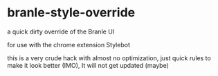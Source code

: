 # branle-style-override
a quick dirty override of the Branle UI

for use with the chrome extension Stylebot


this is a very crude hack with almost no optimization, just quick rules to make it look better (IMO),
It will not get updated (maybe)
